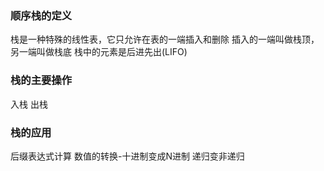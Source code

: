 ### 顺序栈的定义
栈是一种特殊的线性表，它只允许在表的一端插入和删除
插入的一端叫做栈顶，另一端叫做栈底
栈中的元素是后进先出(LIFO)
### 栈的主要操作
入栈
出栈
### 栈的应用
后缀表达式计算
数值的转换-十进制变成N进制
递归变非递归
